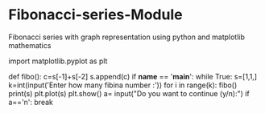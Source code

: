 # Fibonacci-series-Module
Fibonacci series with graph representation using python and matplotlib
mathematics

 
import matplotlib.pyplot as plt

def fibo():
	c=s[-1]+s[-2]
	s.append(c)
if __name__ == '__main__':
	while True:
		s=[1,1,]
		k=int(input('Enter how many fibina number :'))
		for i in range(k):
			fibo()
		print(s)
		plt.plot(s)
		plt.show()
		a= input("Do you want to continue (y/n):")
		if a=='n':
			break
